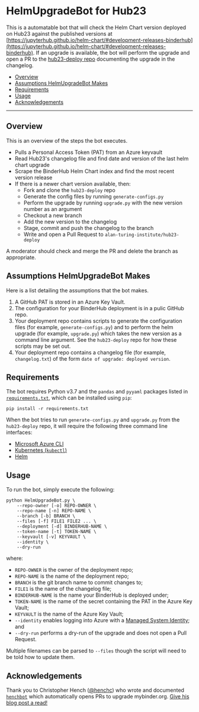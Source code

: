# HelmUpgradeBot for Hub23

This is a automatable bot that will check the Helm Chart version deployed on Hub23 against the published versions at [https://jupyterhub.github.io/helm-chart/#development-releases-binderhub](https://jupyterhub.github.io/helm-chart/#development-releases-binderhub).
If an upgrade is available, the bot will perform the upgrade and open a PR to the [hub23-deploy repo](https://github.com/alan-turing-institute/hub23-deploy) documenting the upgrade in the changelog.

- [Overview](#overview)
- [Assumptions HelmUpgradeBot Makes](#assumptions-helmupgradebot-makes)
- [Requirements](#requirements)
- [Usage](#usage)
- [Acknowledgements](#acknowledgements)

---

## Overview

This is an overview of the steps the bot executes.

* Pulls a Personal Access Token (PAT) from an Azure keyvault
* Read Hub23's changelog file and find date and version of the last helm chart upgrade
* Scrape the BinderHub Helm Chart index and find the most recent version release
* If there is a newer chart version available, then:
  * Fork and clone the `hub23-deploy` repo
  * Generate the config files by running `generate-configs.py`
  * Perform the upgrade by running `upgrade.py` with the new version number as an argument
  * Checkout a new branch
  * Add the new version to the changelog
  * Stage, commit and push the changelog to the branch
  * Write and open a Pull Request to `alan-turing-institute/hub23-deploy`

A moderator should check and merge the PR and delete the branch as appropriate.

## Assumptions HelmUpgradeBot Makes

Here is a list detailing the assumptions that the bot makes.

1. A GitHub PAT is stored in an Azure Key Vault.
2. The configuration for your BinderHub deployment is in a pulic GitHub repo.
3. Your deployment repo contains scripts to generate the configuration files (for example, `generate-configs.py`) and to perform the helm upgrade (for example, `upgrade.py`) which takes the new version as a command line argument. See the `hub23-deploy` repo for how these scripts may be set out.
4. Your deployment repo contains a changelog file (for example, `changelog.txt`) of the form `date of upgrade: deployed version`.

## Requirements

The bot requires Python v3.7 and the `pandas` and `pyyaml` packages listed in [`requirements.txt`](./requirements.txt), which can be installed using `pip`:

```
pip install -r requirements.txt
```

When the bot tries to run `generate-configs.py` and `upgrade.py` from the `hub23-deploy` repo, it will require the following three command line interfaces:

* [Microsoft Azure CLI](https://docs.microsoft.com/en-us/cli/azure/install-azure-cli?view=azure-cli-latest)
* [Kubernetes (`kubectl`)](https://kubernetes.io/docs/tasks/tools/install-kubectl/)
* [Helm](https://helm.sh/docs/using_helm/#installing-helm)

## Usage

To run the bot, simply execute the following:

```
python HelmUpgradeBot.py \
    --repo-owner [-o] REPO-OWNER \
    --repo-name [-n] REPO-NAME \
    --branch [-b] BRANCH \
    --files [-f] FILE1 FILE2 ... \
    --deployment [-d] BINDERHUB-NAME \
    --token-name [-t] TOKEN-NAME \
    --keyvault [-v] KEYVAULT \
    --identity \
    --dry-run
```
where:
* `REPO-OWNER` is the owner of the deployment repo;
* `REPO-NAME` is the name of the deployment repo;
* `BRANCH` is the git branch name to commit changes to;
* `FILE1` is the name of the changelog file;
* `BINDERHUB-NAME` is the name your BinderHub is deployed under;
* `TOKEN-NAME` is the name of the secret containing the PAT in the Azure Key Vault;
* `KEYVAULT` is the name of the Azure Key Vault;
* `--identity` enables logging into Azure with a [Managed System Identity](https://docs.microsoft.com/en-gb/azure/active-directory/managed-identities-azure-resources/overview); and
* `--dry-run` performs a dry-run of the upgrade and does not open a Pull Request.

Multiple filenames can be parsed to `--files` though the script will need to be told how to update them.

## Acknowledgements

Thank you to Christopher Hench ([@henchc](https://github.com/henchc)) who wrote and documented [`henchbot`](https://github.com/henchbot) which automatically opens PRs to upgrade mybinder.org.
[Give his blog post a read!](https://hackmd.io/qC4ooA5TTn6xA2w-2OLHbA)
